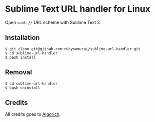 # Sublime Text URL handler for Linux

Open `subl://` URL scheme with Sublime Text 3.

## Installation

```
$ git clone git@github.com:rubysamurai/sublime-url-handler.git
$ cd sublime-url-handler
$ bash install
```

## Removal

```
$ cd sublime-url-handler
$ bash uninstall
```

## Credits

All credits goes to [Algorich](https://github.com/algorich/sublime-url-handler).
